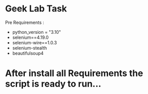 # Geek Lab Task

Pre Requirements :

- python_version = "3.10"
- selenium==4.19.0
- selenium-wire==1.0.3
- selenium-stealth
- beautifulsoup4

# After install all Requirements the script is ready to run...
